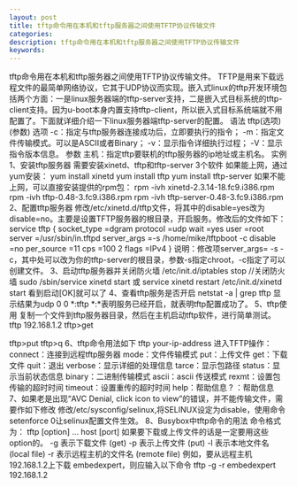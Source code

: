 ```yaml
---
layout: post
title: tftp命令用在本机和tftp服务器之间使用TFTP协议传输文件
categories:
description: tftp命令用在本机和tftp服务器之间使用TFTP协议传输文件
keywords:
---
```

tftp命令用在本机和tftp服务器之间使用TFTP协议传输文件。
TFTP是用来下载远程文件的最简单网络协议，它其于UDP协议而实现。嵌入式linux的tftp开发环境包括两个方面：一是linux服务器端的tftp-server支持，二是嵌入式目标系统的tftp-client支持。因为u-boot本身内置支持tftp-client，所以嵌入式目标系统端就不用配置了。下面就详细介绍一下linux服务器端tftp-server的配置。
语法
tftp(选项)(参数)
选项
-c：指定与tftp服务器连接成功后，立即要执行的指令；
-m：指定文件传输模式。可以是ASCII或者Binary；
-v：显示指令详细执行过程；
-V：显示指令版本信息。
参数
主机：指定tftp要联机的tftp服务器的ip地址或主机名。
实例
1、安装tftp服务器
需要安装xinetd、tftp和tftp-server 3个软件
如果能上网，通过yum安装：
yum install xinetd
yum install tftp
yum install tftp-server
如果不能上网，可以直接安装提供的rpm包：
rpm -ivh xinetd-2.3.14-18.fc9.i386.rpm
rpm -ivh tftp-0.48-3.fc9.i386.rpm
rpm -ivh tftp-server-0.48-3.fc9.i386.rpm
2、配置tftp服务器
修改/etc/xinetd.d/tftp文件，将其中的disable=yes改为disable=no。主要是设置TFTP服务器的根目录，开启服务。修改后的文件如下：
service tftp
{
       socket_type           =dgram
       protocol              =udp
       wait                  =yes
       user                  =root
       server                =/usr/sbin/in.tftpd
       server_args           =-s  /home/mike/tftpboot -c
       disable               =no
       per_source            =11
       cps                   =100 2
       flags                 =IPv4
}
说明：修改项server_args= -s <path> -c，其中<path>处可以改为你的tftp-server的根目录，参数-s指定chroot，-c指定了可以创建文件。
3、启动tftp服务器并关闭防火墙
/etc/init.d/iptables stop        //关闭防火墙
sudo /sbin/service xinetd start
或
service xinetd restart
/etc/init.d/xinetd start
看到启动[OK]就可以了
4、查看tftp服务是否开启
netstat -a | grep tftp
显示结果为udp 0 0 \*:tftp \*:\*表明服务已经开启，就表明tftp配置成功了。
5、tftp使用
复制一个文件到tftp服务器目录，然后在主机启动tftp软件，进行简单测试。
tftp 192.168.1.2
tftp>get <download file>

tftp>put <upload file>
tftp>q
6、tftp命令用法如下
tftp your-ip-address
进入TFTP操作：
connect：连接到远程tftp服务器
mode：文件传输模式
put：上传文件
get：下载文件
quit：退出
verbose：显示详细的处理信息
tarce：显示包路径
status：显示当前状态信息
binary：二进制传输模式
ascii：ascii 传送模式
rexmt：设置包传输的超时时间
timeout：设置重传的超时时间
help：帮助信息
? ：帮助信息
7、如果老是出现“AVC Denial, click icon to view”的错误，并不能传输文件，需要作如下修改
修改/etc/sysconfig/selinux,将SELINUX设定为disable，使用命令setenforce 0让selinux配置文件生效。
8、Busybox中tftp命令的用法
命令格式为：
tftp [option] ... host [port]
如果要下载或上传文件的话是一定要用这些option的。
-g 表示下载文件 (get)
-p 表示上传文件 (put)
-l 表示本地文件名 (local file)
-r 表示远程主机的文件名 (remote file)
例如，要从远程主机192.168.1.2上下载 embedexpert，则应输入以下命令
tftp -g -r embedexpert 192.168.1.2
